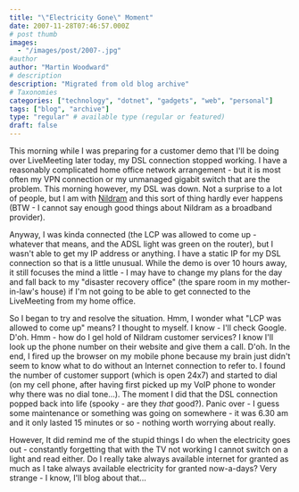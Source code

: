 ```yaml
---
title: "\"Electricity Gone\" Moment"
date: 2007-11-28T07:46:57.000Z
# post thumb
images:
  - "/images/post/2007-.jpg"
#author
author: "Martin Woodward"
# description
description: "Migrated from old blog archive"
# Taxonomies
categories: ["technology", "dotnet", "gadgets", "web", "personal"]
tags: ["blog", "archive"]
type: "regular" # available type (regular or featured)
draft: false
---
```

This morning while I was preparing for a customer demo that I'll be doing over LiveMeeting later today, my DSL connection stopped working.  I have a reasonably complicated home office network arrangement - but it is most often my VPN connection or my unmanaged gigabit switch that are the problem. This morning however, my DSL was down.  Not a surprise to a lot of people, but I am with [Nildram](http://www.nildram.net/) and this sort of thing hardly ever happens (BTW - I cannot say enough good things about Nildram as a broadband provider). 

Anyway, I was kinda connected (the LCP was allowed to come up - whatever that means, and the ADSL light was green on the router), but I wasn't able to get my IP address or anything.  I have a static IP for my DSL connection so that is a little unusual.  While the demo is over 10 hours away, it still focuses the mind a little - I may have to change my plans for the day and fall back to my "disaster recovery office" (the spare room in my mother-in-law's house) if I'm not going to be able to get connected to the LiveMeeting from my home office. 

So I began to try and resolve the situation.  Hmm, I wonder what "LCP was allowed to come up" means? I thought to myself.  I know - I'll check Google.  D'oh.   Hmm - how do I gel hold of Nildram customer services? I know I'll look up the phone number on their website and give them a call.  D'oh.  In the end, I fired up the browser on my mobile phone because my brain just didn't seem to know what to do without an Internet connection to refer to.  I found the number of customer support (which is open 24x7) and started to dial (on my cell phone, after having first picked up my VoIP phone to wonder why there was no dial tone...).  The moment I did that the DSL connection popped back into life (spooky - are they *that* good?).  Panic over - I guess some maintenance or something was going on somewhere - it was 6.30 am and it only lasted 15 minutes or so - nothing worth worrying about really. 

However, It did remind me of the stupid things I do when the electricity goes out - constantly forgetting that with the TV not working I cannot switch on a light and read either.  Do I really take always available internet for granted as much as I take always available electricity for granted now-a-days?  Very strange - I know, I'll blog about that...